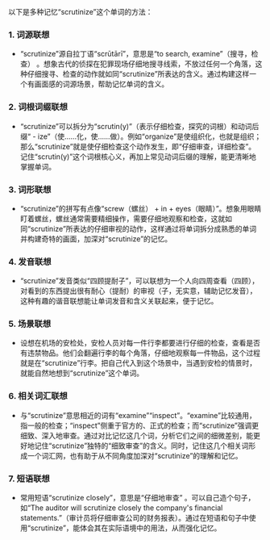 以下是多种记忆“scrutinize”这个单词的方法：

### 1. 词源联想
 - “scrutinize”源自拉丁语“scrūtārī”，意思是“to search, examine”（搜寻，检查） 。想象古代的侦探在犯罪现场仔细地搜寻线索，不放过任何一个角落，这种仔细搜寻、检查的动作就如同“scrutinize”所表达的含义。通过构建这样一个有画面感的词源场景，帮助记忆单词的含义。

### 2. 词根词缀联想
 - “scrutinize”可以拆分为“scrutin(y)”（表示仔细检查，探究的词根）和动词后缀“ - ize”（使……化，使……做）。例如“organize”是使组织化，也就是组织；那么“scrutinize”就是使仔细检查这个动作发生，即“仔细审查，详细检查”。记住“scrutin(y)”这个词根核心义，再加上常见动词后缀的理解，能更清晰地掌握单词。

### 3. 词形联想
 - “scrutinize”的拼写有点像“screw（螺丝） + in + eyes（眼睛）”。想象用眼睛盯着螺丝，螺丝通常需要精细操作，需要仔细地观察和检查，这就如同“scrutinize”所表达的仔细审视的动作，这样通过将单词拆分成熟悉的单词并构建奇特的画面，加深对“scrutinize”的记忆。

### 4. 发音联想
 - “scrutinize”发音类似“四顾提耐子”，可以联想为一个人向四周查看（四顾），对看到的东西提出很有耐心（提耐）的审视（子，无实意，辅助记忆发音），这种有趣的谐音联想能让单词发音和含义关联起来，便于记忆。

### 5. 场景联想
 - 设想在机场的安检处，安检人员对每一件行李都要进行仔细的检查，查看是否有违禁物品。他们会翻遍行李的每个角落，仔细地观察每一件物品，这个过程就是在“scrutinize”行李。把自己代入到这个场景中，当遇到安检的情景时，就能自然地想到“scrutinize”这个单词。

### 6. 相关词汇联想
 - 与“scrutinize”意思相近的词有“examine”“inspect”。“examine”比较通用，指一般的检查；“inspect”侧重于官方的、正式的检查；而“scrutinize”强调更细致、深入地审查。通过对比记忆这几个词，分析它们之间的细微差别，能更好地记住“scrutinize”独特的“细致审查”的含义。同时，记住这几个相关词形成一个词汇网，也有助于从不同角度加深对“scrutinize”的理解和记忆。

### 7. 短语联想
 - 常用短语“scrutinize closely”，意思是“仔细地审查” 。可以自己造个句子，如“The auditor will scrutinize closely the company's financial statements.”（审计员将仔细审查公司的财务报表）。通过在短语和句子中使用“scrutinize”，能体会其在实际语境中的用法，从而强化记忆。 